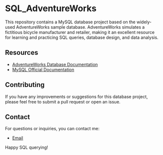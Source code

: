 # SQL_AdventureWorks
This repository contains a MySQL database project based on the widely-used AdventureWorks sample database. AdventureWorks simulates a fictitious bicycle manufacturer and retailer, making it an excellent resource for learning and practicing SQL queries, database design, and data analysis.
## Resources

- [AdventureWorks Database Documentation](https://github.com/nahirmaraz/SQL_AdventureWorks/blob/main/AdventureWorks_DataDictionary.pdf)
- [MySQL Official Documentation](https://dev.mysql.com/doc/) 
## Contributing

If you have any improvements or suggestions for this database project, please feel free to submit a pull request or open an issue.
## Contact

For questions or inquiries, you can contact me:

- [Email](mailto:marlen.maraz@gmail.com)

Happy SQL querying!
